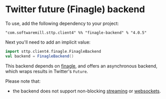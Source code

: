 # Twitter future (Finagle) backend

To use, add the following dependency to your project:

```
"com.softwaremill.sttp.client4" %% "finagle-backend" % "4.0.5"
```

Next you'll need to add an implicit value:

```scala
import sttp.client4.finagle.FinagleBackend
val backend = FinagleBackend()
```

This backend depends on [finagle](https://twitter.github.io/finagle/), and offers an asynchronous backend, which wraps results in Twitter's `Future`.

Please note that: 

* the backend does not support non-blocking [streaming](../requests/streaming.md) or [websockets](../other/websockets.md).

